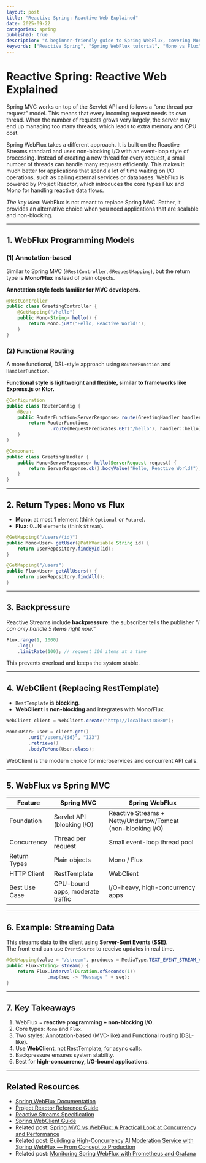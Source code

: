 ```yaml
---
layout: post
title: "Reactive Spring: Reactive Web Explained"
date: 2025-09-22
categories: spring
published: true
description: "A beginner-friendly guide to Spring WebFlux, covering Mono vs Flux, backpressure, WebClient, and the difference from Spring MVC. Includes code examples and key takeaways."
keywords: ["Reactive Spring", "Spring WebFlux tutorial", "Mono vs Flux", "Spring WebClient", "Spring MVC vs WebFlux", "Reactive programming in Java"]
---
```


# Reactive Spring: Reactive Web Explained
Spring MVC works on top of the Servlet API and follows a “one thread per request” model. This means that every incoming request needs its own thread. When the number of requests grows very largely, the server may end up managing too many threads, which leads to extra memory and CPU cost.

Spring WebFlux takes a different approach. It is built on the Reactive Streams standard and uses non-blocking I/O with an event-loop style of processing. Instead of creating a new thread for every request, a small number of threads can handle many requests efficiently. This makes it much better for applications that spend a lot of time waiting on I/O operations, such as calling external services or databases. WebFlux is powered by Project Reactor, which introduces the core types Flux and Mono for handling reactive data flows.

*The key idea:* WebFlux is not meant to replace Spring MVC. Rather, it provides an alternative choice when you need applications that are scalable and non-blocking.

---

## 1. WebFlux Programming Models
### (1) Annotation-based
Similar to Spring MVC (`@RestController`, `@RequestMapping`), but the return type is **Mono/Flux** instead of plain objects.

**Annotation style feels familiar for MVC developers.**

```java
@RestController
public class GreetingController {
    @GetMapping("/hello")
    public Mono<String> hello() {
        return Mono.just("Hello, Reactive World!");
    }
}
```

### (2) Functional Routing
A more functional, DSL-style approach using `RouterFunction` and `HandlerFunction`.

**Functional style is lightweight and flexible, similar to frameworks like Express.js or Ktor.**
```java
@Configuration
public class RouterConfig {
    @Bean
    public RouterFunction<ServerResponse> route(GreetingHandler handler) {
        return RouterFunctions
                .route(RequestPredicates.GET("/hello"), handler::hello);
    }
}

@Component
public class GreetingHandler {
    public Mono<ServerResponse> hello(ServerRequest request) {
        return ServerResponse.ok().bodyValue("Hello, Reactive World!");
    }
}
```

---

## 2. Return Types: Mono vs Flux
- **Mono<T>**: at most 1 element (think `Optional` or `Future`).
- **Flux<T>**: 0…N elements (think `Stream`). 

```java
@GetMapping("/users/{id}")
public Mono<User> getUser(@PathVariable String id) {
    return userRepository.findById(id);
}

@GetMapping("/users")
public Flux<User> getAllUsers() {
    return userRepository.findAll();
}
```

---

## 3. Backpressure
Reactive Streams include **backpressure**: the subscriber tells the publisher *“I can only handle 5 items right now.”*  

```java
Flux.range(1, 1000)
    .log()
    .limitRate(100); // request 100 items at a time
```

This prevents overload and keeps the system stable.

---

## 4. WebClient (Replacing RestTemplate)
- `RestTemplate` is **blocking**. 
- **WebClient** is **non-blocking** and integrates with Mono/Flux.

```java
WebClient client = WebClient.create("http://localhost:8080");

Mono<User> user = client.get()
        .uri("/users/{id}", "123")
        .retrieve()
        .bodyToMono(User.class);
```
WebClient is the modern choice for microservices and concurrent API calls.

---

## 5. WebFlux vs Spring MVC

| Feature | Spring MVC | Spring WebFlux |
|---------|------------|----------------|
| Foundation | Servlet API (blocking I/O) | Reactive Streams + Netty/Undertow/Tomcat (non-blocking I/O) |
| Concurrency | Thread per request | Small event-loop thread pool |
| Return Types | Plain objects | Mono / Flux |
| HTTP Client | RestTemplate | WebClient |
| Best Use Case | CPU-bound apps, moderate traffic | I/O-heavy, high-concurrency apps |

---

## 6. Example: Streaming Data
This streams data to the client using **Server-Sent Events (SSE)**.  
The front-end can use `EventSource` to receive updates in real time.
```java
@GetMapping(value = "/stream", produces = MediaType.TEXT_EVENT_STREAM_VALUE)
public Flux<String> stream() {
    return Flux.interval(Duration.ofSeconds(1))
               .map(seq -> "Message " + seq);
}
```

---

## 7. Key Takeaways
1. WebFlux = **reactive programming + non-blocking I/O**.  
2. Core types: `Mono` and `Flux`.  
3. Two styles: Annotation-based (MVC-like) and Functional routing (DSL-like).  
4. Use **WebClient**, not RestTemplate, for async calls.  
5. Backpressure ensures system stability.  
6. Best for **high-concurrency, I/O-bound applications**.  

---

## Related Resources
- [Spring WebFlux Documentation](https://docs.spring.io/spring-framework/reference/web/webflux.html)  
- [Project Reactor Reference Guide](https://projectreactor.io/docs/core/release/reference/)  
- [Reactive Streams Specification](https://www.reactive-streams.org/)  
- [Spring WebClient Guide](https://docs.spring.io/spring-framework/reference/web/webflux-webclient.html)  
- Related post: [Spring MVC vs WebFlux: A Practical Look at Concurrency and Performance](/ai/2025/08/25/spring-mvc-vs-webflux-performance-comparison.html)  
- Related post: [Building a High-Concurrency AI Moderation Service with Spring WebFlux — From Concept to Production](/ai/2025/08/27/spring-webflux-ai-nsfw-moderation-api.html)  
- Related post: [Monitoring Spring WebFlux with Prometheus and Grafana](/ai/2025/08/31/spring-webflux-monitoring-prometheus-grafana.html)
